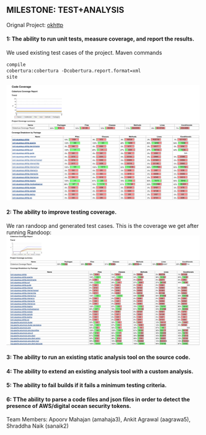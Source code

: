 MILESTONE: TEST+ANALYSIS
------------------------

Orignal Project: [okhttp](https://github.com/square/okhttp)


####  1: The ability to run unit tests, measure coverage, and report the results.

We used existing test cases of the project.
Maven commands
```
compile
cobertura:cobertura -Dcobertura.report.format=xml
site
```

![Code Coverage](https://github.com/apoorvmahajan/okhttp/blob/master/Screenshot/Screen%20Shot%202015-10-23%20at%205.39.27%20PM.png)

####  2: The ability to improve testing coverage.
We ran randoop and generated test cases.
This is the coverage we get after running Randoop:
![Code Coverage](https://github.com/apoorvmahajan/okhttp/blob/master/Screenshot/Screen%20Shot%202015-10-23%20at%205.40.21%20PM.png)


#### 3: The ability to run an existing static analysis tool on the source code.

####  4: The ability to extend an existing analysis tool with a custom analysis.

####  5: The ability to fail builds if it fails a minimum testing criteria. 

####  6: TThe ability to parse a code files and json files in order to detect the presence of AWS/digital ocean security tokens.


Team Members: Apoorv Mahajan (amahaja3), Ankit Agrawal (aagrawa5), Shraddha Naik (sanaik2)
